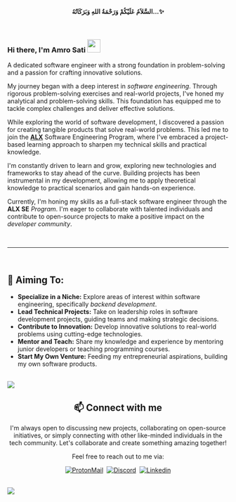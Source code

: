 <div align='center'>

  <b>السَّلاَمُ عَلَيْكُمْ وَرَحْمَةُ اللهِ وَبَرَكَاتُهُ...✨</b>

</div>

<br>

<h3><b>Hi there, I'm Amro Sati </b><img src="https://media.giphy.com/media/hvRJCLFzcasrR4ia7z/giphy.gif" width="30"></h3>
A dedicated software engineer with a strong foundation in problem-solving and a passion for crafting innovative solutions.

My journey began with a deep interest in *software engineering*. Through rigorous problem-solving exercises and real-world projects, I've honed my analytical and problem-solving skills.
This foundation has equipped me to tackle complex challenges and deliver effective solutions.

While exploring the world of software development, I discovered a passion for creating tangible products that solve real-world problems.
This led me to join the [**ALX**](https://www.alxafrica.com/) Software Engineering Program, where I've embraced a project-based learning approach to sharpen my technical skills and practical knowledge.

I'm constantly driven to learn and grow, exploring new technologies and frameworks to stay ahead of the curve.
Building projects has been instrumental in my development, allowing me to apply theoretical knowledge to practical scenarios and gain hands-on experience.

Currently, I'm honing my skills as a full-stack software engineer through the **ALX SE** *Program*.
I'm eager to collaborate with talented individuals and contribute to open-source projects to make a positive impact on the *developer community*.

<br>

-----

<br>

## 🚀 Aiming To:
- **Specialize in a Niche:** Explore areas of interest within software engineering, specifically *backend development*.
- **Lead Technical Projects:** Take on leadership roles in software development projects, guiding teams and making strategic decisions.
- **Contribute to Innovation:** Develop innovative solutions to real-world problems using cutting-edge technologies.
- **Mentor and Teach:** Share my knowledge and experience by mentoring junior developers or teaching programming courses.
- **Start My Own Venture:** Feeding my entrepreneurial aspirations, building my own software products.

<br>

<img src="https://user-images.githubusercontent.com/73097560/115834477-dbab4500-a447-11eb-908a-139a6edaec5c.gif">

<br>

<div align="center">
    
## 📫 Connect with me

I'm always open to discussing new projects, collaborating on open-source initiatives, or simply connecting with other like-minded individuals in the tech community.
Let's collaborate and create something amazing together!

Feel free to reach out to me via:

[![ProtonMail](https://img.shields.io/badge/-protonmail-505264?style=for-the-badge&logo=ProtonMail&logoColor=#8a90c7)](mailto:amrosati@proton.me)&nbsp;
[![Discord](https://img.shields.io/badge/-Discord-5964f2?style=for-the-badge&logo=discord&logoColor=white)](https://discordapp.com/users/684736826501890064)&nbsp;
[![Linkedin](https://img.shields.io/badge/-linkedin-0a78b5?style=for-the-badge&logo=Linkedin&logoColor=white)](https://www.linkedin.com/in/amrosatti)
</div>

<br>

<img src="https://user-images.githubusercontent.com/73097560/115834477-dbab4500-a447-11eb-908a-139a6edaec5c.gif">

<br>

